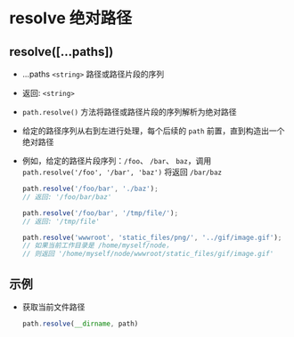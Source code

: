 # resolve 绝对路径

## resolve([...paths])

+ ...paths `<string>` 路径或路径片段的序列

+ 返回: `<string>`

+ `path.resolve()` 方法将路径或路径片段的序列解析为绝对路径

+ 给定的路径序列从右到左进行处理，每个后续的 `path` 前置，直到构造出一个绝对路径

+ 例如，给定的路径片段序列：`/foo`、 `/bar`、 `baz`，调用 `path.resolve('/foo', '/bar', 'baz')` 将返回 `/bar/baz`

  ```js
  path.resolve('/foo/bar', './baz');
  // 返回: '/foo/bar/baz'

  path.resolve('/foo/bar', '/tmp/file/');
  // 返回: '/tmp/file'

  path.resolve('wwwroot', 'static_files/png/', '../gif/image.gif');
  // 如果当前工作目录是 /home/myself/node，
  // 则返回 '/home/myself/node/wwwroot/static_files/gif/image.gif'
  ```

## 示例

+ 获取当前文件路径

  ```js
  path.resolve(__dirname, path)
  ```
